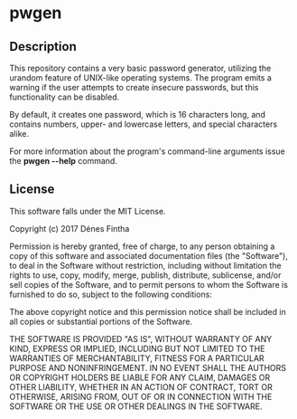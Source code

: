 # pwgen

## Description

This repository contains a very basic password generator, utilizing the urandom
feature of UNIX-like operating systems. The program emits a warning if the user
attempts to create insecure passwords, but this functionality can be disabled.

By default, it creates one password, which is 16 characters long, and contains
numbers, upper- and lowercase letters, and special characters alike.

For more information about the program's command-line arguments issue the
__pwgen --help__ command.

## License

This software falls under the MIT License.

Copyright (c) 2017 Dénes Fintha

Permission is hereby granted, free of charge, to any person obtaining a copy
of this software and associated documentation files (the "Software"), to deal
in the Software without restriction, including without limitation the rights
to use, copy, modify, merge, publish, distribute, sublicense, and/or sell
copies of the Software, and to permit persons to whom the Software is
furnished to do so, subject to the following conditions:

The above copyright notice and this permission notice shall be included in all
copies or substantial portions of the Software.

THE SOFTWARE IS PROVIDED "AS IS", WITHOUT WARRANTY OF ANY KIND, EXPRESS OR
IMPLIED, INCLUDING BUT NOT LIMITED TO THE WARRANTIES OF MERCHANTABILITY,
FITNESS FOR A PARTICULAR PURPOSE AND NONINFRINGEMENT. IN NO EVENT SHALL THE
AUTHORS OR COPYRIGHT HOLDERS BE LIABLE FOR ANY CLAIM, DAMAGES OR OTHER
LIABILITY, WHETHER IN AN ACTION OF CONTRACT, TORT OR OTHERWISE, ARISING FROM,
OUT OF OR IN CONNECTION WITH THE SOFTWARE OR THE USE OR OTHER DEALINGS IN THE
SOFTWARE.

